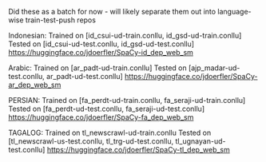 Did these as a batch for now - will likely separate them out into language-wise train-test-push repos

Indonesian:
Trained on [id_csui-ud-train.conllu, id_gsd-ud-train.conllu]
Tested on [id_csui-ud-test.conllu, id_gsd-ud-test.conllu]
https://huggingface.co/jdoerfler/SpaCy-id_dep_web_sm

Arabic:
Trained on [ar_padt-ud-train.conllu]
Tested on [ajp_madar-ud-test.conllu, ar_padt-ud-test.conllu]
https://huggingface.co/jdoerfler/SpaCy-ar_dep_web_sm

PERSIAN:
Trained on [fa_perdt-ud-train.conllu, fa_seraji-ud-train.conllu]
Tested on [fa_perdt-ud-test.conllu, fa_seraji-ud-test.conllu]
https://huggingface.co/jdoerfler/SpaCy-fa_dep_web_sm

TAGALOG: 
Trained on tl_newscrawl-ud-train.conllu
Tested on [tl_newscrawl-us-test.conllu, tl_trg-ud-test.conllu, tl_ugnayan-ud-test.conllu]
https://huggingface.co/jdoerfler/SpaCy-tl_dep_web_sm
